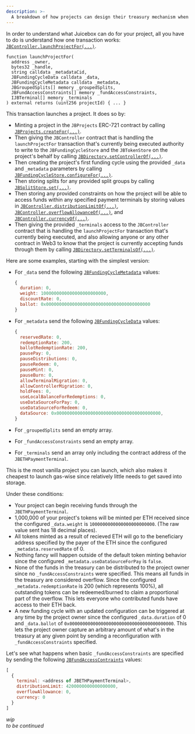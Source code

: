 ```yaml
---
description: >-
  A breakdown of how projects can design their treasury mechanism when building on the juicebox protocol. 
---
```


In order to understand what Juicebox can do for your project, all you have to do is understand how one transaction works: [`JBController.launchProjectFor(...)`](../specifications/contracts/or-controllers/jbcontroller/write/launchprojectfor.md).

```solidity
function launchProjectFor(
  address _owner,
  bytes32 _handle,
  string calldata _metadataCid,
  JBFundingCycleData calldata _data,
  JBFundingCycleMetadata calldata _metadata,
  JBGroupedSplits[] memory _groupedSplits,
  JBFundAccessConstraints[] memory _fundAccessConstraints,
  IJBTerminal[] memory _terminals
) external returns (uint256 projectId) { ... }
```

This transaction launches a project. It does so by:
* Minting a project in the `JBProjects` ERC-721 contract by calling [`JBProjects.createFor(...)`](../specifications/contracts/jbprojects/write/createfor.md). 
* Then giving the `JBController` contract that is handling the `launchProjectFor` transaction that's currently being executed authority to write to the `JBFundingCycleStore` and the `JBTokenStore` on the project's behalf by calling [`JBDirectory.setControllerOf(...)`](../specifications/contracts/jbdirectory/write/setcontrollerof.md). 
* Then creating the project's first funding cycle using the provided `_data` and `_metadata` parameters by calling [`JBFundingCycleStore.configureFor(...)`](../specifications/contracts/jbfundingcyclestore/write/configurefor.md).
* Then storing splits for any provided split groups by calling [`JBSplitStore.set(...)`](../specifications/contracts/jbsplitsstore/write/set.md).
* Then storing any provided constraints on how the project will be able to access funds within any specified payment terminals by storing values in [`JBController.distributionLimitOf(...)`](../specifications/contracts/or-controllers/jbcontroller/properties/distributionlimitof.md), [`JBController.overflowAllowanceOf(...)`](../specifications/contracts/or-controllers/jbcontroller/properties/overflowallowanceof.md), and [`JBController.currencyOf(...)`](../specifications/contracts/or-controllers/jbcontroller/properties/currencyof.md).
* Then giving the provided `_terminals` access to the `JBController` contract that is handling the `launchProjectFor` transaction that's currently being executed, and also allowing anyone or any other contract in Web3 to know that the project is currently accepting funds through them by calling [`JBDirectory.setTerminalsOf(...)`](../specifications/contracts/jbdirectory/write/setterminalsof.md). 

Here are some examples, starting with the simplest version:

* For `_data` send the following [`JBFundingCycleMetadata`](../specifications/data-structures/jbfundingcyclemetadata.md) values:

  ```javascript
  {
    duration: 0,
    weight: 1000000000000000000000000,
    discountRate: 0,
    ballot: 0x0000000000000000000000000000000000000000
  }
  ```

* For `_metadata` send the following [`JBFundingCycleData`](../specifications/data-structures/jbfundingcycledata.md) values:

  ```javascript
  {
    reservedRate: 0,
    redemptionRate: 200,
    ballotRedemptionRate: 200,
    pausePay: 0, 
    pauseDistributions: 0, 
    pauseRedeem: 0, 
    pauseMint: 0, 
    pauseBurn: 0, 
    allowTerminalMigration: 0, 
    allowControllerMigration: 0, 
    holdFees: 0, 
    useLocalBalanceForRedemptions: 0,
    useDataSourceForPay: 0, 
    useDataSourceForRedeem: 0, 
    dataSource: 0x0000000000000000000000000000000000000000, 
  }
  ```
* For `_groupedSplits` send an empty array.
* For `_fundAccessConstraints` send an empty array.
* For `_terminals` send an array only including the contract address of the `JBETHPaymentTerminal`.
 
This is the most vanilla project you can launch, which also makes it cheapest to launch gas-wise since relatively little needs to get saved into storage.

Under these conditions:
* Your project can begin receiving funds through the `JBETHPaymentTerminal`.
* 1,000,000 of your project's tokens will be minted per ETH received since the configured `_data.weight` is `1000000000000000000000000`. (The raw value sent has 18 decimal places).
* All tokens minted as a result of recieved ETH will go to the beneficiary address specified by the payer of the ETH since the configured `_metadata.reservedRate` of 0.
* Nothing fancy will happen outside of the default token minting behavior since the configured `_metadata.useDataSourceForPay` is `false`. 
* None of the funds in the treasury can be distributed to the project owner since no `_fundAccessConstraints` were specified. This means all funds in the treasury are considered overflow. Since the configured `_metadata.redemptionRate` is 200 (which represents 100%), all outstanding tokens can be redeemed/burned to claim a proportional part of the overflow. This lets everyone who contributed funds have access to their ETH back.
* A new funding cycle with an updated configuration can be triggered at any time by the project owner since the configured `_data.duration` of 0 and `_data.ballot` of `0x0000000000000000000000000000000000000000`. This lets the project owner capture an arbitrary amount of what's in the treasury at any given point by sending a reconfiguration with `_fundAccessConstraints` specified.

Let's see what happens when basic `_fundAccessConstraints` are specified by sending the following [`JBFundAccessContraints`](../specifications/data-structures/jbfundaccessconstraints.md) values:

```javascript
[
  {
    terminal: <address of JBETHPaymentTerminal>,
    distributionLimit: 4200000000000000000,
    overflowAllowance: 0,
    currency: 0
  }
]
```

_wip_\
_to be continued_

